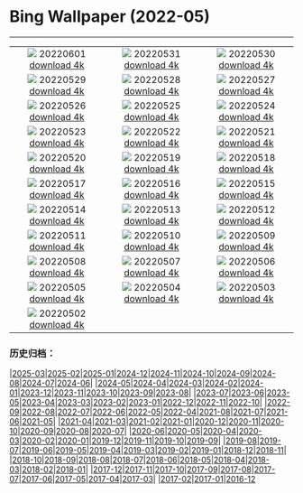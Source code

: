 # Bing Wallpaper (2022-05)
**************
| | | |
| :----: | :----: | :----: |
| ![](https://www.bing.com/th?id=OHR.ParrotDay_EN-CA4351957984_1920x1080.jpg) 20220601 [download 4k](https://www.bing.com/th?id=OHR.ParrotDay_EN-CA4351957984_UHD.jpg) | ![](https://www.bing.com/th?id=OHR.MountFryatt_EN-CA4918183412_1920x1080.jpg) 20220531 [download 4k](https://www.bing.com/th?id=OHR.MountFryatt_EN-CA4918183412_UHD.jpg) | ![](https://www.bing.com/th?id=OHR.GrizzlyRainforest_EN-CA8604389312_1920x1080.jpg) 20220530 [download 4k](https://www.bing.com/th?id=OHR.GrizzlyRainforest_EN-CA8604389312_UHD.jpg) |
| ![](https://www.bing.com/th?id=OHR.PurnululuNP_EN-CA3977255779_1920x1080.jpg) 20220529 [download 4k](https://www.bing.com/th?id=OHR.PurnululuNP_EN-CA3977255779_UHD.jpg) | ![](https://www.bing.com/th?id=OHR.MarinHeadlands_EN-CA2037980035_1920x1080.jpg) 20220528 [download 4k](https://www.bing.com/th?id=OHR.MarinHeadlands_EN-CA2037980035_UHD.jpg) | ![](https://www.bing.com/th?id=OHR.Monteverde_EN-CA1079549007_1920x1080.jpg) 20220527 [download 4k](https://www.bing.com/th?id=OHR.Monteverde_EN-CA1079549007_UHD.jpg) |
| ![](https://www.bing.com/th?id=OHR.Alhambra_EN-CA2527467089_1920x1080.jpg) 20220526 [download 4k](https://www.bing.com/th?id=OHR.Alhambra_EN-CA2527467089_UHD.jpg) | ![](https://www.bing.com/th?id=OHR.KornatiNP_EN-CA2176288354_1920x1080.jpg) 20220525 [download 4k](https://www.bing.com/th?id=OHR.KornatiNP_EN-CA2176288354_UHD.jpg) | ![](https://www.bing.com/th?id=OHR.RedBellied_EN-CA1930234626_1920x1080.jpg) 20220524 [download 4k](https://www.bing.com/th?id=OHR.RedBellied_EN-CA1930234626_UHD.jpg) |
| ![](https://www.bing.com/th?id=OHR.ZebraEgret_EN-CA1583825916_1920x1080.jpg) 20220523 [download 4k](https://www.bing.com/th?id=OHR.ZebraEgret_EN-CA1583825916_UHD.jpg) | ![](https://www.bing.com/th?id=OHR.AlbionFalls_EN-CA1144849283_1920x1080.jpg) 20220522 [download 4k](https://www.bing.com/th?id=OHR.AlbionFalls_EN-CA1144849283_UHD.jpg) | ![](https://www.bing.com/th?id=OHR.ApisMellifera_EN-CA4257638389_1920x1080.jpg) 20220521 [download 4k](https://www.bing.com/th?id=OHR.ApisMellifera_EN-CA4257638389_UHD.jpg) |
| ![](https://www.bing.com/th?id=OHR.GlassBridge_EN-CA2778800699_1920x1080.jpg) 20220520 [download 4k](https://www.bing.com/th?id=OHR.GlassBridge_EN-CA2778800699_UHD.jpg) | ![](https://www.bing.com/th?id=OHR.KansasPrairiefire_EN-CA2536680654_1920x1080.jpg) 20220519 [download 4k](https://www.bing.com/th?id=OHR.KansasPrairiefire_EN-CA2536680654_UHD.jpg) | ![](https://www.bing.com/th?id=OHR.SaltPondsMaras_EN-CA2425928159_1920x1080.jpg) 20220518 [download 4k](https://www.bing.com/th?id=OHR.SaltPondsMaras_EN-CA2425928159_UHD.jpg) |
| ![](https://www.bing.com/th?id=OHR.PawneeOwls_EN-CA2292652257_1920x1080.jpg) 20220517 [download 4k](https://www.bing.com/th?id=OHR.PawneeOwls_EN-CA2292652257_UHD.jpg) | ![](https://www.bing.com/th?id=OHR.BerninaBloodMoon_EN-CA2128705099_1920x1080.jpg) 20220516 [download 4k](https://www.bing.com/th?id=OHR.BerninaBloodMoon_EN-CA2128705099_UHD.jpg) | ![](https://www.bing.com/th?id=OHR.WindmillDay_EN-CA1983927942_1920x1080.jpg) 20220515 [download 4k](https://www.bing.com/th?id=OHR.WindmillDay_EN-CA1983927942_UHD.jpg) |
| ![](https://www.bing.com/th?id=OHR.OttawaTulip_EN-CA3006187835_1920x1080.jpg) 20220514 [download 4k](https://www.bing.com/th?id=OHR.OttawaTulip_EN-CA3006187835_UHD.jpg) | ![](https://www.bing.com/th?id=OHR.RedCross_EN-CA4283394122_1920x1080.jpg) 20220513 [download 4k](https://www.bing.com/th?id=OHR.RedCross_EN-CA4283394122_UHD.jpg) | ![](https://www.bing.com/th?id=OHR.OiaVillage_EN-CA1399466493_1920x1080.jpg) 20220512 [download 4k](https://www.bing.com/th?id=OHR.OiaVillage_EN-CA1399466493_UHD.jpg) |
| ![](https://www.bing.com/th?id=OHR.GrosMorneNP_EN-CA8781197737_1920x1080.jpg) 20220511 [download 4k](https://www.bing.com/th?id=OHR.GrosMorneNP_EN-CA8781197737_UHD.jpg) | ![](https://www.bing.com/th?id=OHR.GoremeNationalPark_EN-CA0956304763_1920x1080.jpg) 20220510 [download 4k](https://www.bing.com/th?id=OHR.GoremeNationalPark_EN-CA0956304763_UHD.jpg) | ![](https://www.bing.com/th?id=OHR.MomJoey_EN-CA0820075527_1920x1080.jpg) 20220509 [download 4k](https://www.bing.com/th?id=OHR.MomJoey_EN-CA0820075527_UHD.jpg) |
| ![](https://www.bing.com/th?id=OHR.SwedishAntenna_EN-CA3791848485_1920x1080.jpg) 20220508 [download 4k](https://www.bing.com/th?id=OHR.SwedishAntenna_EN-CA3791848485_UHD.jpg) | ![](https://www.bing.com/th?id=OHR.HertfordshireBluebells_EN-CA9966173952_1920x1080.jpg) 20220507 [download 4k](https://www.bing.com/th?id=OHR.HertfordshireBluebells_EN-CA9966173952_UHD.jpg) | ![](https://www.bing.com/th?id=OHR.JaliscoAgave_EN-CA9206216705_1920x1080.jpg) 20220506 [download 4k](https://www.bing.com/th?id=OHR.JaliscoAgave_EN-CA9206216705_UHD.jpg) |
| ![](https://www.bing.com/th?id=OHR.WadiRum_EN-CA0158371017_1920x1080.jpg) 20220505 [download 4k](https://www.bing.com/th?id=OHR.WadiRum_EN-CA0158371017_UHD.jpg) | ![](https://www.bing.com/th?id=OHR.DuckHen_EN-CA4570032309_1920x1080.jpg) 20220504 [download 4k](https://www.bing.com/th?id=OHR.DuckHen_EN-CA4570032309_UHD.jpg) | ![](https://www.bing.com/th?id=OHR.TravertineTurkey_EN-CA9783593718_1920x1080.jpg) 20220503 [download 4k](https://www.bing.com/th?id=OHR.TravertineTurkey_EN-CA9783593718_UHD.jpg) |
| ![](https://www.bing.com/th?id=OHR.VanBlooms_EN-CA0754129800_1920x1080.jpg) 20220502 [download 4k](https://www.bing.com/th?id=OHR.VanBlooms_EN-CA0754129800_UHD.jpg) |  |  |

### 历史归档：

|[2025-03](/../2025-03/2025-03.md)|[2025-02](/../2025-02/2025-02.md)|[2025-01](/../2025-01/2025-01.md)|[2024-12](/../2024-12/2024-12.md)|[2024-11](/../2024-11/2024-11.md)|[2024-10](/../2024-10/2024-10.md)|[2024-09](/../2024-09/2024-09.md)|[2024-08](/../2024-08/2024-08.md)|[2024-07](/../2024-07/2024-07.md)|[2024-06](/../2024-06/2024-06.md)|
|[2024-05](/../2024-05/2024-05.md)|[2024-04](/../2024-04/2024-04.md)|[2024-03](/../2024-03/2024-03.md)|[2024-02](/../2024-02/2024-02.md)|[2024-01](/../2024-01/2024-01.md)|[2023-12](/../2023-12/2023-12.md)|[2023-11](/../2023-11/2023-11.md)|[2023-10](/../2023-10/2023-10.md)|[2023-09](/../2023-09/2023-09.md)|[2023-08](/../2023-08/2023-08.md)|
|[2023-07](/../2023-07/2023-07.md)|[2023-06](/../2023-06/2023-06.md)|[2023-05](/../2023-05/2023-05.md)|[2023-04](/../2023-04/2023-04.md)|[2023-03](/../2023-03/2023-03.md)|[2023-02](/../2023-02/2023-02.md)|[2023-01](/../2023-01/2023-01.md)|[2022-12](/../2022-12/2022-12.md)|[2022-11](/../2022-11/2022-11.md)|[2022-10](/../2022-10/2022-10.md)|
|[2022-09](/../2022-09/2022-09.md)|[2022-08](/../2022-08/2022-08.md)|[2022-07](/../2022-07/2022-07.md)|[2022-06](/../2022-06/2022-06.md)|[2022-05](/2022-05.md)|[2022-04](/../2022-04/2022-04.md)|[2021-08](/../2021-08/2021-08.md)|[2021-07](/../2021-07/2021-07.md)|[2021-06](/../2021-06/2021-06.md)|[2021-05](/../2021-05/2021-05.md)|
|[2021-04](/../2021-04/2021-04.md)|[2021-03](/../2021-03/2021-03.md)|[2021-02](/../2021-02/2021-02.md)|[2021-01](/../2021-01/2021-01.md)|[2020-12](/../2020-12/2020-12.md)|[2020-11](/../2020-11/2020-11.md)|[2020-10](/../2020-10/2020-10.md)|[2020-09](/../2020-09/2020-09.md)|[2020-08](/../2020-08/2020-08.md)|[2020-07](/../2020-07/2020-07.md)|
|[2020-06](/../2020-06/2020-06.md)|[2020-05](/../2020-05/2020-05.md)|[2020-04](/../2020-04/2020-04.md)|[2020-03](/../2020-03/2020-03.md)|[2020-02](/../2020-02/2020-02.md)|[2020-01](/../2020-01/2020-01.md)|[2019-12](/../2019-12/2019-12.md)|[2019-11](/../2019-11/2019-11.md)|[2019-10](/../2019-10/2019-10.md)|[2019-09](/../2019-09/2019-09.md)|
|[2019-08](/../2019-08/2019-08.md)|[2019-07](/../2019-07/2019-07.md)|[2019-06](/../2019-06/2019-06.md)|[2019-05](/../2019-05/2019-05.md)|[2019-04](/../2019-04/2019-04.md)|[2019-03](/../2019-03/2019-03.md)|[2019-02](/../2019-02/2019-02.md)|[2019-01](/../2019-01/2019-01.md)|[2018-12](/../2018-12/2018-12.md)|[2018-11](/../2018-11/2018-11.md)|
|[2018-10](/../2018-10/2018-10.md)|[2018-09](/../2018-09/2018-09.md)|[2018-08](/../2018-08/2018-08.md)|[2018-07](/../2018-07/2018-07.md)|[2018-06](/../2018-06/2018-06.md)|[2018-05](/../2018-05/2018-05.md)|[2018-04](/../2018-04/2018-04.md)|[2018-03](/../2018-03/2018-03.md)|[2018-02](/../2018-02/2018-02.md)|[2018-01](/../2018-01/2018-01.md)|
|[2017-12](/../2017-12/2017-12.md)|[2017-11](/../2017-11/2017-11.md)|[2017-10](/../2017-10/2017-10.md)|[2017-09](/../2017-09/2017-09.md)|[2017-08](/../2017-08/2017-08.md)|[2017-07](/../2017-07/2017-07.md)|[2017-06](/../2017-06/2017-06.md)|[2017-05](/../2017-05/2017-05.md)|[2017-04](/../2017-04/2017-04.md)|[2017-03](/../2017-03/2017-03.md)|
|[2017-02](/../2017-02/2017-02.md)|[2017-01](/../2017-01/2017-01.md)|[2016-12](/../2016-12/2016-12.md)